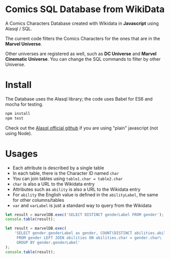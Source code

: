 # Comics SQL Database from WikiData

A Comics Characters Database created with Wikidata in **Javascript** using Alasql / SQL.

The current code filters the Comics Characters for the ones that are in the **Marvel Universe**.

Other universes are registered as well, such as **DC Universe** and **Marvel Cinematic Universe**.
You can change the SQL commands to filter by other Universe.


# Install

The Database uses the Alasql library; the code uses Babel for ES6 and mocha for testing.

```bash
npm install
npm test 
```

Check out the [Alasql official github](https://github.com/agershun/alasql) if you are using "plain" javascript (not using Node).

# Usages

- Each attribute is described by a single table
- In each table, there is the Character ID named `char`
- You can join tables using `table1.char = table2.char`
- `char` is also a URL to the Wikidata entry
- Attributes such as `ability` is also a URL to the Wikidata entry
- For `ability` the English value is defined in the `abilityLabel`, the same for other columns/tables
- `var` and `varLabel` is just a standard way to query from the Wikidata

```javascript
let result = marvelDB.exec('SELECT DISTINCT genderLabel FROM gender');
console.table(result);
```

```javascript
let result = marvelDB.exec(
    'SELECT gender.genderLabel as gender, COUNT(DISTINCT abilities.abilityLabel) as abilities\
     FROM gender LEFT JOIN abilities ON abilities.char = gender.char\
     GROUP BY gender.genderLabel'
);
console.table(result);
```
